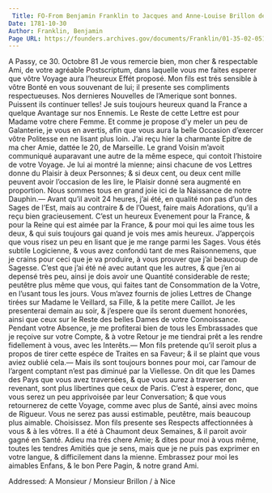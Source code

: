 ```yaml
---
 Title: FO-From Benjamin Franklin to Jacques and Anne-Louise Brillon de Jouy, 30 October 1781
Date: 1781-10-30
Author: Franklin, Benjamin
Page URL: https://founders.archives.gov/documents/Franklin/01-35-02-0515
---
```


A Passy, ce 30. Octobre 81
Je vous remercie bien, mon cher & respectable Ami, de votre agréable Postscriptum, dans laquelle vous me faites esperer que vôtre Voyage aura l’heureux Effét proposé.
Mon fils est trés sensible à vôtre Bonté en vous souvenant de lui; il presente ses compliments respectueuses.
Nos dernieres Nouvelles de l’Amerique sont bonnes. Puissent ils continuer telles! Je suis toujours heureux quand la France a quelque Avantage sur nos Ennemis.
Le Reste de cette Lettre est pour Madame votre chere Femme. Et comme je propose d’y meler un peu de Galanterie, je vous en avertis, afin que vous aura la belle Occasion d’exercer vôtre Politesse en ne lisant plus loin.
J’ai reçu hier la charmante Epitre de ma cher Amie, dattée le 20, de Marseille. Le grand Voisin m’avoit communiqué auparavant une autre de la même espece, qui contoit l’histoire de votre Voyage. Je lui ai montré la mienne; ainsi chacune de vos Lettres donne du Plaisir à deux Personnes; & si deux cent, ou deux cent mille peuvent avoir l’occasion de les lire, le Plaisir donné sera augmenté en proportion.
Nous sommes tous en grand joie ici de la Naissance de notre Dauphin.— Avant qu’il avoit 24 heures, j’ai été, en qualité non pas d’un des Sages de l’Est, mais au contraire & de l’Ouest, faire mais Adorations, qu’il a reçu bien gracieusement. C’est un heureux Evenement pour la France, & pour la Reine qui est aimée par la France, & pour moi qui les aime tous les deux, & qui suis toujours gai quand je vois mes amis heureux.
J’apperçois que vous risez un peu en lisant que je me range parmi les Sages. Vous étés subtile Logicienne, & vous avez confondú tant de mes Raisonnemens, que je crains pour ceci que je va produire, à vous prouver que j’ai beaucoup de Sagesse. C’est que j’ai été né avec autant que les autres, & que j’en ai depensé très peu, ainsi je dois avoir une Quantité considerable de reste; peutêtre plus même que vous, qui faites tant de Consommation de la Votre, en l’usant tous les jours.
Vous m’avez fournis de jolies Lettres de Change tirées sur Madame le Veillard, sa Fille, & la petite mere Caillot. Je les presenterai demain au soir, & j’espere que ils seront duement honorées, ainsi que ceux sur le Reste des belles Dames de votre Connoissance. Pendant votre Absence, je me profiterai bien de tous les Embrassades que je reçoive sur votre Compte, & à votre Retour je me tiendrai prêt a les rendre fidellement à vous, avec les Interêts.— Mon fils pretende qu’il seroit plus a propos de tirer cette espéce de Traites en sa Faveur; & il se plaint que vous aviez oublié cela.— Mais ils sont toujours bonnes pour moi, car l’amour de l’argent comptant n’est pas diminué par la Viellesse.
On dit que les Dames des Pays que vous avez traversées, & que vous aurez à traverser en revenant, sont plus libertines que ceux de Paris. C’est à esperer, donc, que vous serez un peu apprivoisée par leur Conversation; & que vous retournerez de cette Voyage, comme avec plus de Santé, ainsi avec moins de Rigueur. Vous ne serez pas aussi estimable, peutêtre, mais beaucoup plus aimable. Choisissez.
Mon fils presente ses Respects affectionnées à vous & à les vôtres. Il a été à Chaumont deux Semaines, & il paroit avoir gagné en Santé.
Adieu ma trés chere Amie; & dites pour moi à vous même, toutes les tendres Amitiés que je sens, mais que je ne puis pas exprimer en votre langue, & difficilement dans la mienne.
Embrassez pour moi les aimables Enfans, & le bon Pere Pagin, & notre grand Ami.
 
Addressed: A Monsieur / Monsieur Brillon / à Nice

